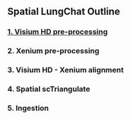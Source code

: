 ## Spatial LungChat Outline
### [1. Visium HD pre-processing](1.Visium_HD_pre-processing/readme.md)
### 2. Xenium pre-processing
### 3. Visium HD - Xenium alignment
### 4. Spatial scTriangulate
### 5. Ingestion
